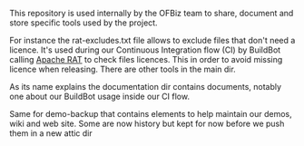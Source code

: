 This repository is used internally by the OFBiz team to share, document and store specific tools used by the project.

For instance the rat-excludes.txt file allows to exclude files that don't need a licence. It's used during our Continuous Integration flow (CI) by BuildBot calling [Apache RAT](https://creadur.apache.org/rat/) to check files licences. This in order to avoid missing licence when releasing. There are other tools in the main dir.

As its name explains the documentation dir contains documents, notably one about our BuildBot usage inside our CI flow.

Same for demo-backup that contains elements to help maintain our demos, wiki and web site. Some are now history but kept for now before we push them in a new attic dir
